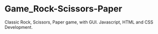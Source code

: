 # Game_Rock-Scissors-Paper
Classic Rock, Scissors, Paper game, with GUI.
Javascript, HTML and CSS Development.
